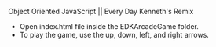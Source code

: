 Object Oriented JavaScript || Every Day Kenneth's Remix

- Open index.html file inside the EDKArcadeGame folder. 
- To play the game, use the up, down, left, and right arrows. 
